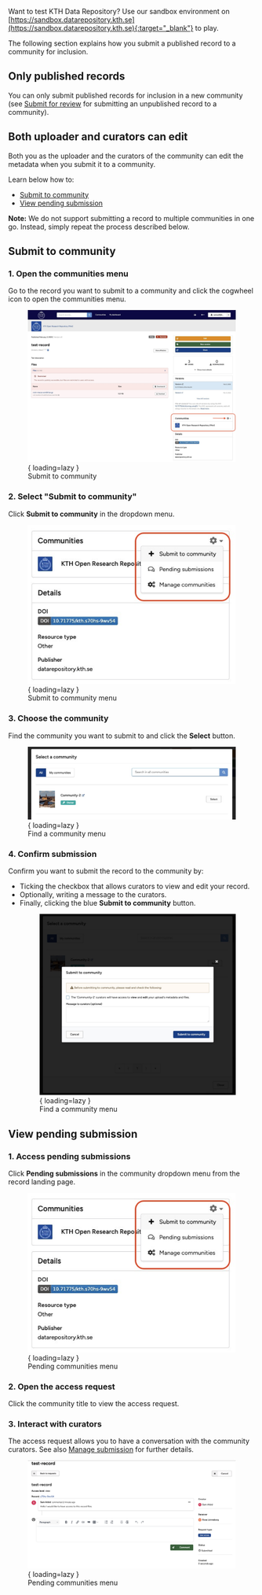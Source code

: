 Want to test KTH Data Repository? Use our sandbox environment on [https://sandbox.datarepository.kth.se](https://sandbox.datarepository.kth.se){:target="_blank"} to play.

The following section explains how you submit a published record to a community for inclusion.

## Only published records

You can only submit published records for inclusion in a new community (see [Submit for review](submit_for_review.md) for submitting an unpublished record to a community).

## Both uploader and curators can edit

Both you as the uploader and the curators of the community can edit the metadata when you submit it to a community.

Learn below how to:

- [Submit to community](#submit-to-community)
- [View pending submission](#view-pending-submission)

**Note:** We do not support submitting a record to multiple communities in one go. Instead, simply repeat the process described below.


## Submit to community

### 1. Open the communities menu

Go to the record you want to submit to a community and click the cogwheel icon to open the communities menu.
        <figure markdown="span">
        ![ Submit to community](assets/images/share_add_multiple_communities.jpg){ loading=lazy }
        <figcaption> Submit to community</figcaption>
        </figure>

### 2. Select "Submit to community"

Click **Submit to community** in the dropdown menu.
        <figure markdown="span">
        ![Submit to community menu](assets/images/share_select_multi_menu.jpg){ loading=lazy }
        <figcaption>Submit to community menu</figcaption>
        </figure>

### 3. Choose the community

Find the community you want to submit to and click the **Select** button.
        <figure markdown="span">
        ![Find a community menu](assets/images/share_select_comm_menu.jpg){ loading=lazy }
        <figcaption>Find a community menu</figcaption>
        </figure>
### 4. Confirm submission

Confirm you want to submit the record to the community by:

- Ticking the checkbox that allows curators to view and edit your record.
- Optionally, writing a message to the curators.
- Finally, clicking the blue **Submit to community** button.
        <figure markdown="span">
        ![Find a community menu](assets/images/share_submit_to_comm_agreement.jpg){ loading=lazy }
        <figcaption>Find a community menu</figcaption>
        </figure>

## View pending submission

### 1. Access pending submissions

Click **Pending submissions** in the community dropdown menu from the record landing page.
        <figure markdown="span">
        ![Pending communities menu](assets/images/share_select_multi_menu.jpg){ loading=lazy }
        <figcaption>Pending communities menu</figcaption>
        </figure>

### 2. Open the access request

Click the community title to view the access request.

### 3. Interact with curators

The access request allows you to have a conversation with the community curators. See also [Manage submission](./manage_submissions.md) for further details.
        <figure markdown="span">
        ![Pending communities menu](assets/images/share_request_chat.png){ loading=lazy }
        <figcaption>Pending communities menu</figcaption>
        </figure>
